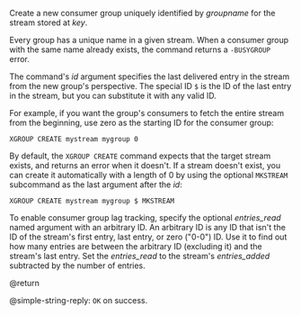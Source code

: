 Create a new consumer group uniquely identified by _groupname_ for the stream stored at _key_.

Every group has a unique name in a given stream. 
When a consumer group with the same name already exists, the command returns a `-BUSYGROUP` error.

The command's _id_ argument specifies the last delivered entry in the stream from the new group's perspective.
The special ID `$` is the ID of the last entry in the stream, but you can substitute it with any valid ID.

For example, if you want the group's consumers to fetch the entire stream from the beginning, use zero as the starting ID for the consumer group:

```
XGROUP CREATE mystream mygroup 0
```

By default, the `XGROUP CREATE` command expects that the target stream exists, and returns an error when it doesn't.
If a stream doesn't exist, you can create it automatically with a length of 0 by using the optional `MKSTREAM` subcommand as the last argument after the _id_:

```
XGROUP CREATE mystream mygroup $ MKSTREAM
```

To enable consumer group lag tracking, specify the optional _entries_read_ named argument with an arbitrary ID.
An arbitrary ID is any ID that isn't the ID of the stream's first entry, last entry, or zero ("0-0") ID.
Use it to find out how many entries are between the arbitrary ID (excluding it) and the stream's last entry.
Set the _entries_read_ to the stream's _entries_added_ subtracted by the number of entries.

@return

@simple-string-reply: `OK` on success.
